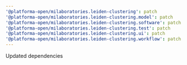 ```yaml
---
'@platforma-open/milaboratories.leiden-clustering': patch
'@platforma-open/milaboratories.leiden-clustering.model': patch
'@platforma-open/milaboratories.leiden-clustering.software': patch
'@platforma-open/milaboratories.leiden-clustering.test': patch
'@platforma-open/milaboratories.leiden-clustering.ui': patch
'@platforma-open/milaboratories.leiden-clustering.workflow': patch
---
```


Updated dependencies
